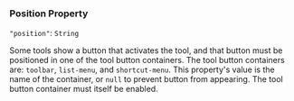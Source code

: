 ### Position Property
`"position"`: `String`

Some tools show a button that activates the tool, and that button must be positioned in one of the tool button containers.
The tool button containers are: `toolbar`, `list-menu`, and `shortcut-menu`.
This property's value is the name of the container, or `null` to prevent button from appearing.
The tool button container must itself be enabled.
